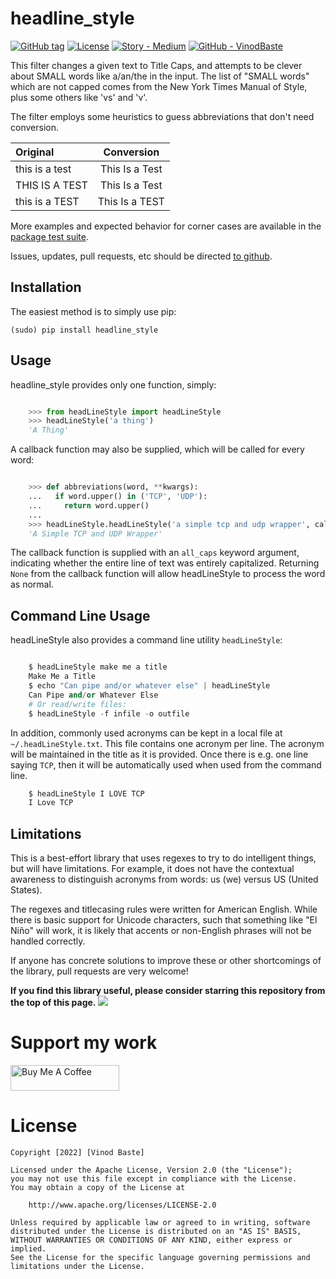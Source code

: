 headline_style
=========

[![GitHub tag](https://img.shields.io/github/tag/vinodbaste/image-compressor?include_prereleases=&sort=semver&color=blue)](https://github.com/vinodbaste/image-compressor/releases/)
[![License](https://img.shields.io/badge/License-Apache_2.0-blue)](#license)
[![Story - Medium](https://img.shields.io/badge/Story-Medium-2ea44f)](https://medium.com/codex/image-compressor-13dbfd0445a3)
[![GitHub - VinodBaste](https://img.shields.io/badge/GitHub-VinodBaste-4664c6)](https://github.com/vinodbaste/python_headline_style)

This filter changes a given text to Title Caps, and attempts to be clever
about SMALL words like a/an/the in the input.
The list of "SMALL words" which are not capped comes from the New York
Times Manual of Style, plus some others like 'vs' and 'v'.

The filter employs some heuristics to guess abbreviations that don't need conversion.

| Original       | Conversion     |
| :--------------|:--------------:| 
| this is a test | This Is a Test | 
| THIS IS A TEST | This Is a Test |
| this is a TEST | This Is a TEST |


More examples and expected behavior for corner cases are available in the
<a href="https://github.com/vinodbaste/python_headline_style/blob/main/headLineStyle/tests.py" target="_blank">package test suite</a>.

Issues, updates, pull requests, etc should be directed
<a href="https://github.com/vinodbaste/python_headline_style" target="_blank">to github</a>.

Installation
------------

The easiest method is to simply use pip:

    (sudo) pip install headline_style


Usage
-----

headline_style provides only one function, simply:

```python

    >>> from headLineStyle import headLineStyle
    >>> headLineStyle('a thing')
    'A Thing'
```

A callback function may also be supplied, which will be called for every word:

```python

    >>> def abbreviations(word, **kwargs):
    ...   if word.upper() in ('TCP', 'UDP'):
    ...     return word.upper()
    ...
    >>> headLineStyle.headLineStyle('a simple tcp and udp wrapper', callback=abbreviations)
    'A Simple TCP and UDP Wrapper'
```

The callback function is supplied with an ``all_caps`` keyword argument, indicating
whether the entire line of text was entirely capitalized. Returning ``None`` from
the callback function will allow headLineStyle to process the word as normal.


Command Line Usage
------------------

headLineStyle also provides a command line utility ``headLineStyle``:

```python

    $ headLineStyle make me a title
    Make Me a Title
    $ echo "Can pipe and/or whatever else" | headLineStyle
    Can Pipe and/or Whatever Else
    # Or read/write files:
    $ headLineStyle -f infile -o outfile
 ```

In addition, commonly used acronyms can be kept in a local file
at `~/.headLineStyle.txt`. This file contains one acronym per line.
The acronym will be maintained in the title as it is provided.
Once there is e.g. one line saying `TCP`, then it will be automatically
used when used from the command line.

```python
    $ headLineStyle I LOVE TCP
    I Love TCP
```
Limitations
-----------

This is a best-effort library that uses regexes to try to do intelligent
things, but will have limitations. For example, it does not have the contextual
awareness to distinguish acronyms from words: us (we) versus US (United States).

The regexes and titlecasing rules were written for American English. While
there is basic support for Unicode characters, such that something like
"El Niño" will work, it is likely that accents or non-English phrases will
not be handled correctly.

If anyone has concrete solutions to improve these or other shortcomings of the
library, pull requests are very welcome!

**If you find this library useful, please consider starring this repository from the top of this page.**
[![](https://i.imgur.com/oSLuE0e.png)](#)

# Support my work
<a href="https://www.buymeacoffee.com/bastevinod" target="_blank"><img src="https://cdn.buymeacoffee.com/buttons/default-orange.png" alt="Buy Me A Coffee" height="41" width="174"></a>


# License
```
Copyright [2022] [Vinod Baste]

Licensed under the Apache License, Version 2.0 (the "License");
you may not use this file except in compliance with the License.
You may obtain a copy of the License at

    http://www.apache.org/licenses/LICENSE-2.0

Unless required by applicable law or agreed to in writing, software
distributed under the License is distributed on an "AS IS" BASIS,
WITHOUT WARRANTIES OR CONDITIONS OF ANY KIND, either express or implied.
See the License for the specific language governing permissions and
limitations under the License.
```


